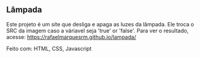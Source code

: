 ## Lâmpada
Este projeto é um site que desliga e apaga as luzes da lâmpada.
Ele troca o SRC da imagem caso a váriavel seja 'true' or 'false'.
Para ver o resultado, acesse: https://rafaelmarquesrm.github.io/lampada/

Feito com: HTML, CSS, Javascript
